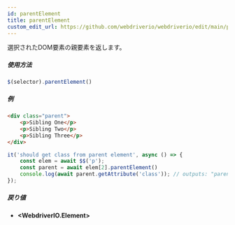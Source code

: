 ```yaml
---
id: parentElement
title: parentElement
custom_edit_url: https://github.com/webdriverio/webdriverio/edit/main/packages/webdriverio/src/commands/element/parentElement.ts
---
```


選択されたDOM要素の親要素を返します。

##### 使用方法

```js
$(selector).parentElement()
```

##### 例

```html title="index.html"
<div class="parent">
    <p>Sibling One</p>
    <p>Sibling Two</p>
    <p>Sibling Three</p>
</div>
```

```js title="parentElement.js"
it('should get class from parent element', async () => {
    const elem = await $$('p');
    const parent = await elem[2].parentElement()
    console.log(await parent.getAttribute('class')); // outputs: "parent"
});
```

##### 戻り値

- **&lt;WebdriverIO.Element&gt;**